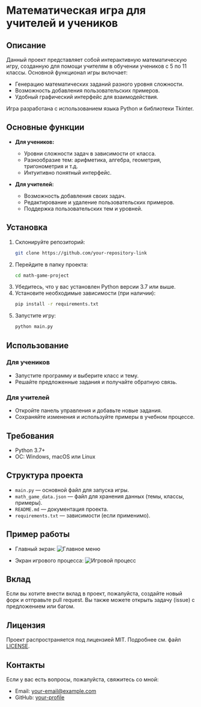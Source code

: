 # Математическая игра для учителей и учеников

## Описание

Данный проект представляет собой интерактивную математическую игру, созданную для помощи учителям в обучении учеников с 5 по 11 классы. Основной функционал игры включает:
- Генерацию математических заданий разного уровня сложности.
- Возможность добавления пользовательских примеров.
- Удобный графический интерфейс для взаимодействия.

Игра разработана с использованием языка Python и библиотеки Tkinter.

## Основные функции

- **Для учеников:**
  - Уровни сложности задач в зависимости от класса.
  - Разнообразие тем: арифметика, алгебра, геометрия, тригонометрия и т.д.
  - Интуитивно понятный интерфейс.

- **Для учителей:**
  - Возможность добавления своих задач.
  - Редактирование и удаление пользовательских примеров.
  - Поддержка пользовательских тем и уровней.

## Установка

1. Склонируйте репозиторий:
   ```bash
   git clone https://github.com/your-repository-link
   ```
2. Перейдите в папку проекта:
   ```bash
   cd math-game-project
   ```
3. Убедитесь, что у вас установлен Python версии 3.7 или выше.
4. Установите необходимые зависимости (при наличии):
   ```bash
   pip install -r requirements.txt
   ```
5. Запустите игру:
   ```bash
   python main.py
   ```

## Использование

### Для учеников
- Запустите программу и выберите класс и тему.
- Решайте предложенные задания и получайте обратную связь.

### Для учителей
- Откройте панель управления и добавьте новые задания.
- Сохраняйте изменения и используйте примеры в учебном процессе.

## Требования
- Python 3.7+
- ОС: Windows, macOS или Linux

## Структура проекта

- `main.py` — основной файл для запуска игры.
- `math_game_data.json` — файл для хранения данных (темы, классы, примеры).
- `README.md` — документация проекта.
- `requirements.txt` — зависимости (если применимо).

## Пример работы

- Главный экран:
  ![Главное меню](https://via.placeholder.com/600x400)

- Экран игрового процесса:
  ![Игровой процесс](https://via.placeholder.com/600x400)

## Вклад

Если вы хотите внести вклад в проект, пожалуйста, создайте новый форк и отправьте pull request. Вы также можете открыть задачу (issue) с предложением или багом.

## Лицензия

Проект распространяется под лицензией MIT. Подробнее см. файл [LICENSE](LICENSE).

## Контакты

Если у вас есть вопросы, пожалуйста, свяжитесь со мной:
- Email: your-email@example.com
- GitHub: [your-profile](https://github.com/your-profile)
